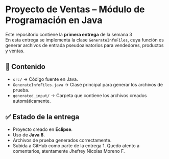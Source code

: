 # Proyecto de Ventas – Módulo de Programación en Java

Este repositorio contiene la **primera entrega** de la semana 3  
En esta entrega se implementa la clase `GenerateInfoFiles`, cuya función es generar archivos de entrada pseudoaleatorios para vendedores, productos y ventas.

## 📂 Contenido
- `src/` → Código fuente en Java.
- `GenerateInfoFiles.java` → Clase principal para generar los archivos de prueba.
- `generated_input/` → Carpeta que contiene los archivos creados automáticamente.

## ✅ Estado de la entrega
- Proyecto creado en **Eclipse**.
- Uso de **Java 8**.
- Archivos de prueba generados correctamente.
- Subida a GitHub como parte de la entrega 1.
Quedo atento a comentarios, atentamente Jhefrey Nicolas Moreno F.
